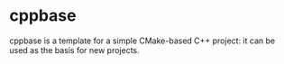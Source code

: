 cppbase
===
cppbase is a template for a simple CMake-based C++ project: it can be used as the basis for new projects.
